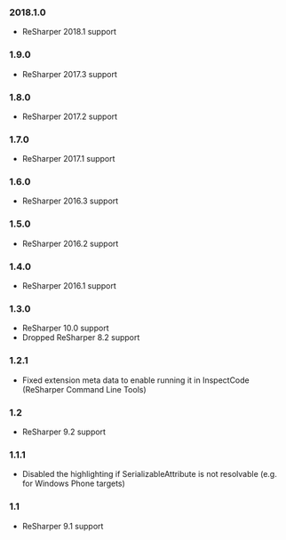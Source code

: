 ### 2018.1.0 ###
- ReSharper 2018.1 support

### 1.9.0 ###
- ReSharper 2017.3 support

### 1.8.0 ###
- ReSharper 2017.2 support

### 1.7.0 ###
- ReSharper 2017.1 support

### 1.6.0 ###
- ReSharper 2016.3 support

### 1.5.0 ###
- ReSharper 2016.2 support

### 1.4.0 ###
- ReSharper 2016.1 support

### 1.3.0 ###
- ReSharper 10.0 support
- Dropped ReSharper 8.2 support

### 1.2.1 ###
- Fixed extension meta data to enable running it in InspectCode (ReSharper Command Line Tools)

### 1.2 ###
- ReSharper 9.2 support

### 1.1.1 ###
- Disabled the highlighting if SerializableAttribute is not resolvable (e.g. for Windows Phone targets)

### 1.1 ###
- ReSharper 9.1 support
